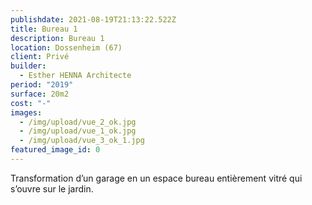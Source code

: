 ```yaml
---
publishdate: 2021-08-19T21:13:22.522Z
title: Bureau 1
description: Bureau 1
location: Dossenheim (67)
client: Privé
builder:
  - Esther HENNA Architecte
period: "2019"
surface: 20m2
cost: "-"
images:
  - /img/upload/vue_2_ok.jpg
  - /img/upload/vue_1_ok.jpg
  - /img/upload/vue_3_ok_1.jpg
featured_image_id: 0
---
```

Transformation d’un garage en un espace bureau entièrement vitré qui s’ouvre sur le jardin.